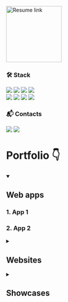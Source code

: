 [<img src="https://github.com/user-attachments/assets/e390beb3-8239-41b6-bca3-631575196d80" alt="Resume link" width="150"/>](https://www.linkedin.com/in/ihor-vyshniakov/)

### 🛠 Stack

![](https://img.shields.io/badge/JAVASCRIPT-success?labelColor=ede8e8&logoColor=orange&style=for-the-badge&logo=javascript)
![](https://img.shields.io/badge/TYPESCRIPT-success?labelColor=ede8e8&style=for-the-badge&logo=typescript)
![](https://img.shields.io/badge/REACT-success?labelColor=ede8e8&logoColor=blue&style=for-the-badge&logo=react)
![](https://img.shields.io/badge/REDUX-success?labelColor=ede8e8&logoColor=blue&style=for-the-badge&logo=redux)\
![](https://img.shields.io/badge/GRAPHQL-success?labelColor=ede8e8&logoColor=blue&style=for-the-badge&logo=graphql)
![](https://img.shields.io/badge/GIT-success?labelColor=ede8e8&logoColor=orange&style=for-the-badge&logo=git)
![](https://img.shields.io/badge/CSS(SCSS)-success?labelColor=ede8e8&logoColor=blue&style=for-the-badge&logo=css3)
![](https://img.shields.io/badge/HTML-success?labelColor=ede8e8&style=for-the-badge&logo=html5)

### 📬 Contacts

[![](https://img.shields.io/badge/LinkedIn-0077B5?style=for-the-badge&logo=linkedin&logoColor=white)](https://www.linkedin.com/in/ihor-vyshniakov/)
[![](https://img.shields.io/badge/Gmail-tomato?style=for-the-badge&logo=gmail&logoColor=white)](mailto:gramazekavip@gmail.com)

# Portfolio 👇

<details open>
  <summary><h2>Web apps</h2></summary>
  <h3>1. App 1</h3>
  <h3>2. App 2</h3>
</details>
<details>
  <summary><h2>Websites</h2></summary>
  <h3>1. Website 1</h3>
  <h3>2. Website 2</h3>
</details>
<details>
  <summary><h2>Showcases</h2></summary>
</details>
